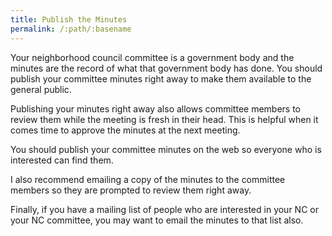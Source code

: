 ```yaml
---
title: Publish the Minutes
permalink: /:path/:basename
---
```


Your neighborhood council committee is a government body and the minutes are the
record of what that government body has done. You should publish your committee
minutes right away to make them available to the general public.

Publishing your minutes right away also allows committee members to review them
while the meeting is fresh in their head. This is helpful when it comes time to
approve the minutes at the next meeting.

You should publish your committee minutes on the web so everyone who is
interested can find them.

I also recommend emailing a copy of the minutes to the committee members so they
are prompted to review them right away.

Finally, if you have a mailing list of people who are interested in your NC or
your NC committee, you may want to email the minutes to that list also.
